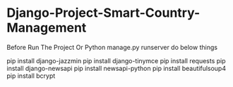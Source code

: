 # Django-Project-Smart-Country-Management
Before Run The Project Or Python manage.py runserver do below things

pip install django-jazzmin
pip install django-tinymce
pip install requests
pip install django-newsapi 
pip install newsapi-python 
pip install beautifulsoup4             
pip install bcrypt
